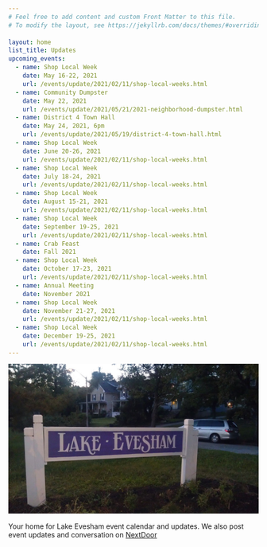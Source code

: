 ```yaml
---
# Feel free to add content and custom Front Matter to this file.
# To modify the layout, see https://jekyllrb.com/docs/themes/#overriding-theme-defaults

layout: home
list_title: Updates
upcoming_events:
  - name: Shop Local Week
    date: May 16-22, 2021
    url: /events/update/2021/02/11/shop-local-weeks.html
  - name: Community Dumpster
    date: May 22, 2021
    url: /events/update/2021/05/21/2021-neighborhood-dumpster.html
  - name: District 4 Town Hall
    date: May 24, 2021, 6pm
    url: /events/update/2021/05/19/district-4-town-hall.html
  - name: Shop Local Week
    date: June 20-26, 2021
    url: /events/update/2021/02/11/shop-local-weeks.html
  - name: Shop Local Week
    date: July 18-24, 2021
    url: /events/update/2021/02/11/shop-local-weeks.html
  - name: Shop Local Week
    date: August 15-21, 2021
    url: /events/update/2021/02/11/shop-local-weeks.html
  - name: Shop Local Week
    date: September 19-25, 2021
    url: /events/update/2021/02/11/shop-local-weeks.html
  - name: Crab Feast
    date: Fall 2021
  - name: Shop Local Week
    date: October 17-23, 2021
    url: /events/update/2021/02/11/shop-local-weeks.html
  - name: Annual Meeting
    date: November 2021
  - name: Shop Local Week
    date: November 21-27, 2021
    url: /events/update/2021/02/11/shop-local-weeks.html
  - name: Shop Local Week
    date: December 19-25, 2021
    url: /events/update/2021/02/11/shop-local-weeks.html
---
```


![Lake Evesham Neighborhood Sign](/img/sign.jpg)

Your home for Lake Evesham event calendar and updates. We also post event updates and conversation on [NextDoor](https://nextdoor.com)
